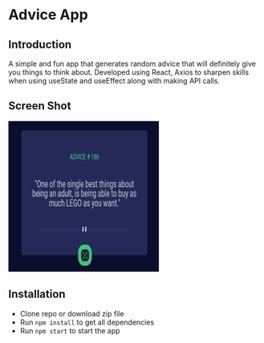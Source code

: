 # Advice App

## Introduction

A simple and fun app that generates random advice that will definitely give you things to think about.
Developed using React, Axios to sharpen skills when using useState and useEffect along with making API calls.

## Screen Shot

![App screen shot](src/assets/advice-app_img.JPG)

## Installation

- Clone repo or download zip file
- Run `npm install` to get all dependencies
- Run `npm start` to start the app
